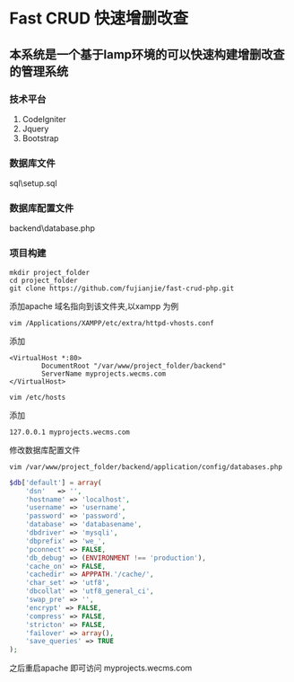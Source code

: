 # Fast CRUD 快速增删改查 
## 本系统是一个基于lamp环境的可以快速构建增删改查的管理系统

### 技术平台
1. CodeIgniter
2. Jquery
3. Bootstrap

### 数据库文件
sql\setup.sql

### 数据库配置文件
backend\database.php

### 项目构建
```shell
mkdir project_folder
cd project_folder
git clone https://github.com/fujianjie/fast-crud-php.git
```

添加apache 域名指向到该文件夹,以xampp 为例

```shell
vim /Applications/XAMPP/etc/extra/httpd-vhosts.conf
```

添加
```apacheconfig
<VirtualHost *:80>
        DocumentRoot "/var/www/project_folder/backend"
        ServerName myprojects.wecms.com
</VirtualHost>
```

```shell
vim /etc/hosts
```

添加
```shell
127.0.0.1 myprojects.wecms.com
```

修改数据库配置文件

```shell
vim /var/www/project_folder/backend/application/config/databases.php
```

```php
$db['default'] = array(
	'dsn'	=> '',
	'hostname' => 'localhost',
	'username' => 'username',
	'password' => 'password',
	'database' => 'databasename',
	'dbdriver' => 'mysqli',
	'dbprefix' => 'we_',
	'pconnect' => FALSE,
	'db_debug' => (ENVIRONMENT !== 'production'),
	'cache_on' => FALSE,
	'cachedir' => APPPATH.'/cache/',
	'char_set' => 'utf8',
	'dbcollat' => 'utf8_general_ci',
	'swap_pre' => '',
	'encrypt' => FALSE,
	'compress' => FALSE,
	'stricton' => FALSE,
	'failover' => array(),
	'save_queries' => TRUE
);
```

之后重启apache 即可访问 myprojects.wecms.com







